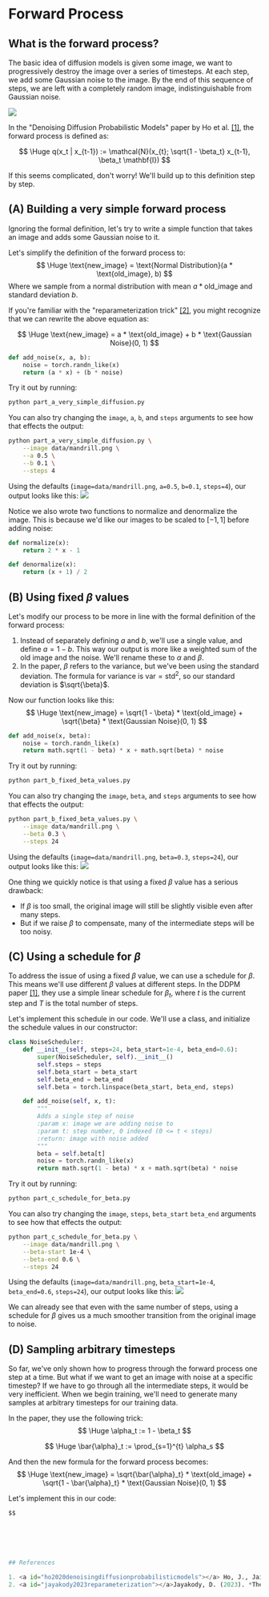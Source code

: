 # Forward Process

## What is the forward process?

The basic idea of diffusion models is given some image, we want to progressively destroy the image over a series of timesteps. At each step, we add some Gaussian noise to the image. By the end of this sequence of steps, we are left with a completely random image, indistinguishable from Gaussian noise.

![](assets/mandrill-forward-process.png)

In the "Denoising Diffusion Probabilistic Models" paper by Ho et al. [[1]](#ho2020denoisingdiffusionprobabilisticmodels), the forward process is defined as:

$$
\Huge
q(x_t | x_{t-1}) := \mathcal{N}(x_{t}; \sqrt{1 - \beta_t} x_{t-1}, \beta_t \mathbf{I})
$$

If this seems complicated, don't worry! We'll build up to this definition step by step.

## (A) Building a very simple forward process

Ignoring the formal definition, let's try to write a simple function that takes an image and adds some Gaussian noise to it.

Let's simplify the definition of the forward process to:
$$
\Huge
\text{new_image} = \text{Normal Distribution}(a * \text{old_image}, b)
$$
Where we sample from a normal distribution with mean $a * \text{old_image}$ and standard deviation $b$.


If you're familiar with the "reparameterization trick" [[2]](#jayakody2023reparameterization), you might recognize that we can rewrite the above equation as:

$$
\Huge
\text{new_image} = a * \text{old_image} + b * \text{Gaussian Noise}(0, 1)
$$

```python
def add_noise(x, a, b):
    noise = torch.randn_like(x)
    return (a * x) + (b * noise)
```

Try it out by running:
```bash
python part_a_very_simple_diffusion.py
```
You can also try changing the `image`, `a`, `b`, and `steps` arguments to see how that effects the output:
```bash
python part_a_very_simple_diffusion.py \
    --image data/mandrill.png \
    --a 0.5 \
    --b 0.1 \
    --steps 4
```

Using the defaults (`image=data/mandrill.png`, `a=0.5`, `b=0.1`, `steps=4`), our output looks like this:
![](assets/part-a-very-simple-diffusion.jpg)

Notice we also wrote two functions to normalize and denormalize the image. This is because we'd like our images to be scaled to $[-1, 1]$ before adding noise:
    
```python
def normalize(x):
    return 2 * x - 1

def denormalize(x):
    return (x + 1) / 2
```

## (B) Using fixed $\beta$ values

Let's modify our process to be more in line with the formal definition of the forward process:
1. Instead of separately defining $a$ and $b$, we'll use a single value, and define $a = 1 - b$. This way our output is more like a weighted sum of the old image and the noise. We'll rename these to $\alpha$ and $\beta$.
2. In the paper, $\beta$ refers to the variance, but we've been using the standard deviation. The formula for variance is $\text{var} = \text{std}^2$, so our standard deviation is $\sqrt{\beta}$.

Now our function looks like this:
$$
\Huge
\text{new_image} = \sqrt{1 - \beta} * \text{old_image} + \sqrt{\beta} * \text{Gaussian Noise}(0, 1)
$$

```python
def add_noise(x, beta):
    noise = torch.randn_like(x)
    return math.sqrt(1 - beta) * x + math.sqrt(beta) * noise
```

Try it out by running:
```bash
python part_b_fixed_beta_values.py
```
You can also try changing the `image`, `beta`, and `steps` arguments to see how that effects the output:
```bash
python part_b_fixed_beta_values.py \
    --image data/mandrill.png \
    --beta 0.3 \
    --steps 24
```

Using the defaults (`image=data/mandrill.png`, `beta=0.3`, `steps=24`), our output looks like this:
![](assets/part-b-fixed-beta-values.jpg)

One thing we quickly notice is that using a fixed $\beta$ value has a serious drawback:
* If $\beta$ is too small, the original image will still be slightly visible even after many steps.
* But if we raise $\beta$ to compensate, many of the intermediate steps will be too noisy.

## (C) Using a schedule for $\beta$

To address the issue of using a fixed $\beta$ value, we can use a schedule for $\beta$. This means we'll use different $\beta$ values at different steps. In the DDPM paper [[1]](#ho2020denoisingdiffusionprobabilisticmodels), they use a simple linear schedule for $\beta_t$, where $t$ is the current step and $T$ is the total number of steps.

Let's implement this schedule in our code. We'll use a class, and initialize the schedule values in our constructor:

```python
class NoiseScheduler:
    def __init__(self, steps=24, beta_start=1e-4, beta_end=0.6):
        super(NoiseScheduler, self).__init__()
        self.steps = steps
        self.beta_start = beta_start
        self.beta_end = beta_end
        self.beta = torch.linspace(beta_start, beta_end, steps)

    def add_noise(self, x, t):
        """
        Adds a single step of noise
        :param x: image we are adding noise to
        :param t: step number, 0 indexed (0 <= t < steps)
        :return: image with noise added
        """
        beta = self.beta[t]
        noise = torch.randn_like(x)
        return math.sqrt(1 - beta) * x + math.sqrt(beta) * noise
```

Try it out by running:
```bash
python part_c_schedule_for_beta.py
```

You can also try changing the `image`, `steps`, `beta_start` `beta_end` arguments to see how that effects the output:
```bash
python part_c_schedule_for_beta.py \
    --image data/mandrill.png \
    --beta-start 1e-4 \
    --beta-end 0.6 \
    --steps 24
```

Using the defaults (`image=data/mandrill.png`, `beta_start=1e-4`, `beta_end=0.6`, `steps=24`), our output looks like this:
![](assets/part-c-beta-schedule.jpg)

We can already see that even with the same number of steps, using a schedule for $\beta$ gives us a much smoother transition from the original image to noise.

## (D) Sampling arbitrary timesteps

So far, we've only shown how to progress through the forward process one step at a time. But what if we want to get an image with noise at a specific timestep? If we have to go through all the intermediate steps, it would be very inefficient. When we begin training, we'll need to generate many samples at arbitrary timesteps for our training data.

In the paper, they use the following trick:
$$
\Huge
\alpha_t := 1 - \beta_t
$$

$$
\Huge
\bar{\alpha}_t := \prod_{s=1}^{t} \alpha_s
$$

And then the new formula for the forward process becomes:
$$
\Huge
\text{new_image} = \sqrt{\bar{\alpha}_t} * \text{old_image} + \sqrt{1 - \bar{\alpha}_t} * \text{Gaussian Noise}(0, 1)
$$

Let's implement this in our code:

```python
$$






## References

1. <a id="ho2020denoisingdiffusionprobabilisticmodels"></a> Ho, J., Jain, A., & Abbeel, P. (2020). *Denoising Diffusion Probabilistic Models*. arXiv preprint [arXiv:2006.11239](https://arxiv.org/abs/2006.11239).
2. <a id="jayakody2023reparameterization"></a>Jayakody, D. (2023). *The Reparameterization Trick - Clearly Explained*. Retrieved from [https://dilithjay.com/blog/the-reparameterization-trick-clearly-explained](https://dilithjay.com/blog/the-reparameterization-trick-clearly-explained)